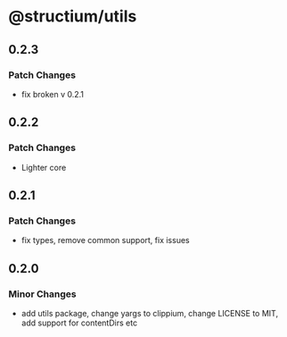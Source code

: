 # @structium/utils

## 0.2.3

### Patch Changes

- fix broken v 0.2.1

## 0.2.2

### Patch Changes

- Lighter core

## 0.2.1

### Patch Changes

- fix types, remove common support, fix issues

## 0.2.0

### Minor Changes

- add utils package, change yargs to clippium, change LICENSE to MIT, add support for contentDirs etc
